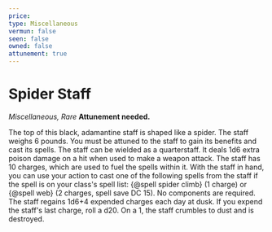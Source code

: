 ```yaml
---
price: 
type: Miscellaneous
vermun: false
seen: false
owned: false
attunement: true
---
```

# Spider Staff

*Miscellaneous, Rare* **Attunement needed.**

The top of this black, adamantine staff is shaped like a spider. The staff weighs 6 pounds. You must be attuned to the staff to gain its benefits and cast its spells. The staff can be wielded as a quarterstaff. It deals 1d6 extra poison damage on a hit when used to make a weapon attack. The staff has 10 charges, which are used to fuel the spells within it. With the staff in hand, you can use your action to cast one of the following spells from the staff if the spell is on your class's spell list: {@spell spider climb} (1 charge) or {@spell web} (2 charges, spell save DC 15). No components are required. The staff regains 1d6+4 expended charges each day at dusk. If you expend the staff's last charge, roll a d20. On a 1, the staff crumbles to dust and is destroyed.